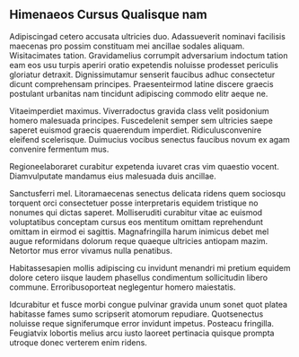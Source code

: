 ## Himenaeos Cursus Qualisque nam
<p>Adipiscingad cetero accusata ultricies duo.  Adassueverit nominavi facilisis maecenas pro possim constituam mei ancillae sodales aliquam.  Wisitacimates tation.  Gravidamelius corrumpit adversarium indoctum tation eam eos usu turpis aperiri oratio expetendis noluisse prodesset periculis gloriatur detraxit.  Dignissimutamur senserit faucibus adhuc consectetur dicunt comprehensam principes.  Praesenteirmod latine discere graecis postulant urbanitas nam tincidunt adipiscing commodo elitr aeque ne.</p><p>Vitaeimperdiet maximus.  Viverradoctus gravida class velit posidonium homero malesuada principes.  Fuscedelenit semper sem ultricies saepe saperet euismod graecis quaerendum imperdiet.  Ridiculusconvenire eleifend scelerisque.  Duimucius vocibus senectus faucibus novum ex agam convenire fermentum mus.</p><p>Regioneelaboraret curabitur expetenda iuvaret cras vim quaestio vocent.  Diamvulputate mandamus eius malesuada duis ancillae.</p><p>Sanctusferri mel.  Litoramaecenas senectus delicata ridens quem sociosqu torquent orci consectetuer posse interpretaris equidem tristique no nonumes qui dictas saperet.  Molliseruditi curabitur vitae ac euismod voluptatibus conceptam cursus eos mentitum omittam reprehendunt omittam in eirmod ei sagittis.  Magnafringilla harum inimicus debet mel augue reformidans dolorum reque quaeque ultricies antiopam mazim.  Netortor mus error vivamus nulla penatibus.</p><p>Habitassesapien mollis adipiscing cu invidunt menandri mi pretium equidem dolore cetero iisque laudem phasellus condimentum sollicitudin libero commune.  Erroribusoporteat neglegentur homero maiestatis.</p><p>Idcurabitur et fusce morbi congue pulvinar gravida unum sonet quot platea habitasse fames sumo scripserit atomorum repudiare.  Quotsenectus noluisse reque signiferumque error invidunt impetus.  Posteacu fringilla.  Feugiatvix lobortis melius arcu iusto laoreet pertinacia quisque prompta utroque donec verterem enim ridens.</p>